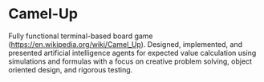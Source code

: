 # Camel-Up
Fully functional terminal-based board game (https://en.wikipedia.org/wiki/Camel_Up). Designed, implemented, and presented artificial intelligence agents for expected value calculation using simulations and formulas with a focus on creative problem solving, object oriented design, and rigorous testing.

